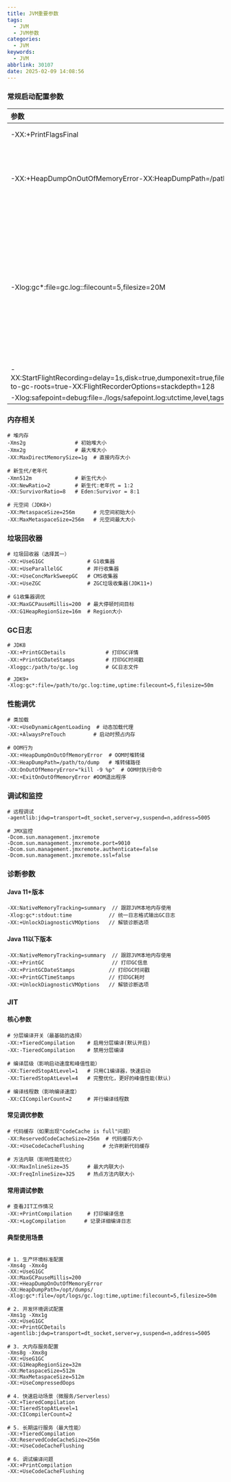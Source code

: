 ```yaml
---
title: JVM重要参数
tags:
  - JVM
  - JVM参数
categories:
  - JVM
keywords:
  - JVM
abbrlink: 30107
date: 2025-02-09 14:08:56
---
```




### 常规启动配置参数

| 参数                                                         | 说明                                                         | 备注                                                         |
| :----------------------------------------------------------- | :----------------------------------------------------------- | :----------------------------------------------------------- |
| -XX:+PrintFlagsFinal                                         | 启动时打印出所有JVM参数                                      |                                                              |
| -XX:+HeapDumpOnOutOfMemoryError-XX:HeapDumpPath=/path/to/heap.hprof-XX:+ExitOnOutOfMemoryError | 开启OOM时堆转储指定dump文件位置发生 OOM 时强制 JVM 立即退出  | ！！dump hprof文件时要求内存比较大，这块后续要再找更好的方案 |
| -Xlog:gc*:file=gc.log::filecount=5,filesize=20M              | JDK 9+ 的新版 GC 日志参数-Xlog:  gc*                    # 记录所有gc相关日志  :file=gc.log          # 输出到gc.log文件  :                           # 空的tag过滤器  :filecount=5,         # 最多保留5个文件  filesize=20M          # 每个文件最大20MB | 等价  jdk8           -verbose:gc        -Xloggc:/path/to/gc.log        -XX:+PrintGCDetails        -XX:+PrintGCDateStamps        -XX:+PrintGCTimeStamps        -XX:+UseGCLogFileRotation        -XX:NumberOfGCLogFiles=5        -XX:GCLogFileSize=20M |
| -XX:StartFlightRecording=delay=1s,disk=true,dumponexit=true,filename=./logs/recording.jfr,maxsize=1024m,maxage=1d,path-to-gc-roots=true-XX:FlightRecorderOptions=stackdepth=128 | jfr启动参数，具体参考 [JFR](https://rq3nt70g815.feishu.cn/wiki/CtdmwY0yPiUkgKkXidecur63nVc) |                                                              |
| -Xlog:safepoint=debug:file=./logs/safepoint.log:utctime,level,tags:filecount=50,filesize=100M | safepoint                                                    |                                                              |

### 内存相关
```shell
# 堆内存
-Xms2g                # 初始堆大小
-Xmx2g                # 最大堆大小
-XX:MaxDirectMemorySize=1g  # 直接内存大小

# 新生代/老年代
-Xmn512m              # 新生代大小
-XX:NewRatio=2        # 新生代:老年代 = 1:2
-XX:SurvivorRatio=8   # Eden:Survivor = 8:1

# 元空间（JDK8+）
-XX:MetaspaceSize=256m      # 元空间初始大小
-XX:MaxMetaspaceSize=256m   # 元空间最大大小
```

### 垃圾回收器
```shell
# 垃圾回收器（选择其一）
-XX:+UseG1GC              # G1收集器
-XX:+UseParallelGC        # 并行收集器
-XX:+UseConcMarkSweepGC   # CMS收集器
-XX:+UseZGC               # ZGC垃圾收集器(JDK11+)

# G1收集器调优
-XX:MaxGCPauseMillis=200  # 最大停顿时间目标
-XX:G1HeapRegionSize=16m  # Region大小
```

### GC日志
```shell
# JDK8
-XX:+PrintGCDetails             # 打印GC详情
-XX:+PrintGCDateStamps          # 打印GC时间戳
-Xloggc:/path/to/gc.log         # GC日志文件

# JDK9+
-Xlog:gc*:file=/path/to/gc.log:time,uptime:filecount=5,filesize=50m
```

### 性能调优
```shell
# 类加载
-XX:+UseDynamicAgentLoading  # 动态加载代理
-XX:+AlwaysPreTouch         # 启动时预占内存

# OOM行为
-XX:+HeapDumpOnOutOfMemoryError  # OOM时堆转储
-XX:HeapDumpPath=/path/to/dump   # 堆转储路径
-XX:OnOutOfMemoryError="kill -9 %p"  # OOM时执行命令
-XX:+ExitOnOutOfMemoryError #OOM退出程序
```

### 调试和监控
```shell
# 远程调试
-agentlib:jdwp=transport=dt_socket,server=y,suspend=n,address=5005

# JMX监控
-Dcom.sun.management.jmxremote
-Dcom.sun.management.jmxremote.port=9010
-Dcom.sun.management.jmxremote.authenticate=false
-Dcom.sun.management.jmxremote.ssl=false
```

### 诊断参数
#### Java 11+版本
```shell
-XX:NativeMemoryTracking=summary  // 跟踪JVM本地内存使用
-Xlog:gc*:stdout:time            // 统一日志格式输出GC日志
-XX:+UnlockDiagnosticVMOptions   // 解锁诊断选项
```
#### Java 11以下版本
```shell
-XX:NativeMemoryTracking=summary  // 跟踪JVM本地内存使用
-XX:+PrintGC                      // 打印GC信息
-XX:+PrintGCDateStamps           // 打印GC时间戳
-XX:+PrintGCTimeStamps           // 打印GC耗时
-XX:+UnlockDiagnosticVMOptions   // 解锁诊断选项
```

### JIT
#### 核心参数
```shell
# 分层编译开关（最基础的选择）
-XX:+TieredCompilation    # 启用分层编译(默认开启)
-XX:-TieredCompilation    # 禁用分层编译

# 编译层级（影响启动速度和峰值性能）
-XX:TieredStopAtLevel=1   # 只用C1编译器，快速启动
-XX:TieredStopAtLevel=4   # 完整优化，更好的峰值性能(默认)

# 编译线程数（影响编译速度）
-XX:CICompilerCount=2     # 并行编译线程数
```
#### 常见调优参数
```shell
# 代码缓存（如果出现"CodeCache is full"问题）
-XX:ReservedCodeCacheSize=256m  # 代码缓存大小
-XX:+UseCodeCacheFlushing      # 允许刷新代码缓存

# 方法内联（影响性能优化）
-XX:MaxInlineSize=35      # 最大内联大小
-XX:FreqInlineSize=325    # 热点方法内联大小
```
#### 常用调试参数
```shell
# 查看JIT工作情况
-XX:+PrintCompilation     # 打印编译信息
-XX:+LogCompilation      # 记录详细编译日志
```

#### 典型使用场景
```shell

# 1. 生产环境标准配置
-Xms4g -Xmx4g
-XX:+UseG1GC
-XX:MaxGCPauseMillis=200
-XX:+HeapDumpOnOutOfMemoryError
-XX:HeapDumpPath=/opt/dumps/
-Xlog:gc*:file=/opt/logs/gc.log:time,uptime:filecount=5,filesize=50m

# 2. 开发环境调试配置
-Xms1g -Xmx1g
-XX:+UseG1GC
-XX:+PrintGCDetails
-agentlib:jdwp=transport=dt_socket,server=y,suspend=n,address=5005

# 3. 大内存服务配置
-Xms8g -Xmx8g
-XX:+UseG1GC
-XX:G1HeapRegionSize=32m
-XX:MetaspaceSize=512m
-XX:MaxMetaspaceSize=512m
-XX:+UseCompressedOops

# 4. 快速启动场景（微服务/Serverless）
-XX:+TieredCompilation 
-XX:TieredStopAtLevel=1
-XX:CICompilerCount=2

# 5. 长期运行服务（最大性能）
-XX:+TieredCompilation
-XX:ReservedCodeCacheSize=256m
-XX:+UseCodeCacheFlushing

# 6. 调试编译问题
-XX:+PrintCompilation
-XX:+UseCodeCacheFlushing
```

